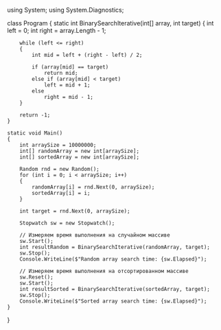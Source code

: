 using System;
using System.Diagnostics;

class Program
{
    static int BinarySearchIterative(int[] array, int target)
    {
        int left = 0;
        int right = array.Length - 1;

        while (left <= right)
        {
            int mid = left + (right - left) / 2;

            if (array[mid] == target)
                return mid;
            else if (array[mid] < target)
                left = mid + 1;
            else
                right = mid - 1;
        }

        return -1;
    }

    static void Main()
    {
        int arraySize = 10000000;
        int[] randomArray = new int[arraySize];
        int[] sortedArray = new int[arraySize];

        Random rnd = new Random();
        for (int i = 0; i < arraySize; i++)
        {
            randomArray[i] = rnd.Next(0, arraySize);
            sortedArray[i] = i;
        }

        int target = rnd.Next(0, arraySize);

        Stopwatch sw = new Stopwatch();

        // Измеряем время выполнения на случайном массиве
        sw.Start();
        int resultRandom = BinarySearchIterative(randomArray, target);
        sw.Stop();
        Console.WriteLine($"Random array search time: {sw.Elapsed}");

        // Измеряем время выполнения на отсортированном массиве
        sw.Reset();
        sw.Start();
        int resultSorted = BinarySearchIterative(sortedArray, target);
        sw.Stop();
        Console.WriteLine($"Sorted array search time: {sw.Elapsed}");
    }
}
